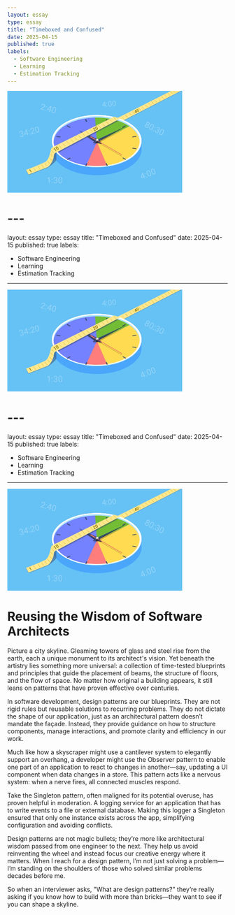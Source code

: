 ```yaml
---
layout: essay
type: essay
title: "Timeboxed and Confused"
date: 2025-04-15
published: true
labels:
  - Software Engineering
  - Learning
  - Estimation Tracking
---
```

<img width="400px" class="rounded float-start pe-4" src="../img/clock.png">

# ---
layout: essay
type: essay
title: "Timeboxed and Confused"
date: 2025-04-15
published: true
labels:
  - Software Engineering
  - Learning
  - Estimation Tracking
---
<img width="400px" class="rounded float-start pe-4" src="../img/clock.png">

# ---
layout: essay
type: essay
title: "Timeboxed and Confused"
date: 2025-04-15
published: true
labels:
  - Software Engineering
  - Learning
  - Estimation Tracking
---
<img width="400px" class="rounded float-start pe-4" src="../img/clock.png">

# Reusing the Wisdom of Software Architects

Picture a city skyline. Gleaming towers of glass and steel rise from the earth, each a unique monument to its architect's vision. Yet beneath the artistry lies something more universal: a collection of time-tested blueprints and principles that guide the placement of beams, the structure of floors, and the flow of space. No matter how original a building appears, it still leans on patterns that have proven effective over centuries.

In software development, design patterns are our blueprints. They are not rigid rules but reusable solutions to recurring problems. They do not dictate the shape of our application, just as an architectural pattern doesn’t mandate the façade. Instead, they provide guidance on how to structure components, manage interactions, and promote clarity and efficiency in our work.

Much like how a skyscraper might use a cantilever system to elegantly support an overhang, a developer might use the Observer pattern to enable one part of an application to react to changes in another—say, updating a UI component when data changes in a store. This pattern acts like a nervous system: when a nerve fires, all connected muscles respond.

Take the Singleton pattern, often maligned for its potential overuse, has proven helpful in moderation. A logging service for an application that has to write events to a file or external database. Making this logger a Singleton ensured that only one instance exists across the app, simplifying configuration and avoiding conflicts.

Design patterns are not magic bullets; they’re more like architectural wisdom passed from one engineer to the next. They help us avoid reinventing the wheel and instead focus our creative energy where it matters. When I reach for a design pattern, I’m not just solving a problem—I’m standing on the shoulders of those who solved similar problems decades before me.

So when an interviewer asks, "What are design patterns?" they’re really asking if you know how to build with more than bricks—they want to see if you can shape a skyline.
